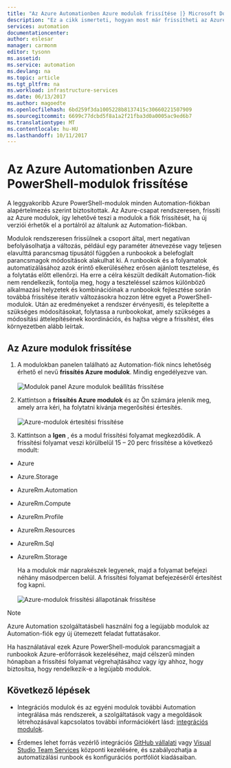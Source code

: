 ```yaml
---
title: "Az Azure Automationben Azure modulok frissítése |} Microsoft Docs"
description: "Ez a cikk ismerteti, hogyan most már frissítheti az Azure Automationben alapértelmezés szerint biztosított közös Azure PowerShell-modulok."
services: automation
documentationcenter: 
author: eslesar
manager: carmonm
editor: tysonn
ms.assetid: 
ms.service: automation
ms.devlang: na
ms.topic: article
ms.tgt_pltfrm: na
ms.workload: infrastructure-services
ms.date: 06/13/2017
ms.author: magoedte
ms.openlocfilehash: 6bd259f3da1005228b8137415c30660221507909
ms.sourcegitcommit: 6699c77dcbd5f8a1a2f21fba3d0a0005ac9ed6b7
ms.translationtype: MT
ms.contentlocale: hu-HU
ms.lasthandoff: 10/11/2017
---
```

# <a name="how-to-update-azure-powershell-modules-in-azure-automation"></a>Az Azure Automationben Azure PowerShell-modulok frissítése

A leggyakoribb Azure PowerShell-modulok minden Automation-fiókban alapértelmezés szerint biztosítottak.  Az Azure-csapat rendszeresen, frissíti az Azure modulok, így lehetővé teszi a modulok a fiók frissítését, ha új verziói érhetők el a portálról az általunk az Automation-fiókban.  

Modulok rendszeresen frissülnek a csoport által, mert negatívan befolyásolhatja a változás, például egy paraméter átnevezése vagy teljesen elavulttá parancsmag típusától függően a runbookok a belefoglalt parancsmagok módosítások alakulhat ki. A runbookok és a folyamatok automatizálásához azok érintő elkerüléséhez erősen ajánlott tesztelése, és a folytatás előtt ellenőrzi.  Ha erre a célra készült dedikált Automation-fiók nem rendelkezik, fontolja meg, hogy a teszteléssel számos különböző alkalmazási helyzetek és kombinációinak a runbookok fejlesztése során továbbá frissítése iteratív változásokra hozzon létre egyet a PowerShell-modulok.  Után az eredményeket a rendszer érvényesíti, és telepítette a szükséges módosításokat, folytassa a runbookokat, amely szükséges a módosítási áttelepítésének koordinációs, és hajtsa végre a frissítést, éles környezetben alább leírtak.     

## <a name="updating-azure-modules"></a>Az Azure modulok frissítése

1. A modulokban panelen található az Automation-fiók nincs lehetőség érhető el nevű **frissítés Azure modulok**.  Mindig engedélyezve van.<br><br> ![Modulok panel Azure modulok beállítás frissítése](media/automation-update-azure-modules/automation-update-azure-modules-option.png)

2. Kattintson a **frissítés Azure modulok** és az Ön számára jelenik meg, amely arra kéri, ha folytatni kívánja megerősítési értesítés.<br><br> ![Azure-modulok értesítési frissítése](media/automation-update-azure-modules/automation-update-azure-modules-popup.png)

3. Kattintson a **Igen** , és a modul frissítési folyamat megkezdődik.  A frissítési folyamat veszi körülbelül 15 – 20 perc frissítése a következő modult:

  * Azure
  * Azure.Storage
  * AzureRm.Automation
  * AzureRm.Compute
  * AzureRm.Profile
  * AzureRm.Resources
  * AzureRm.Sql
  * AzureRm.Storage

    Ha a modulok már naprakészek legyenek, majd a folyamat befejezi néhány másodpercen belül.  A frissítési folyamat befejezéséről értesítést fog kapni.<br><br> ![Azure-modulok frissítési állapotának frissítése](media/automation-update-azure-modules/automation-update-azure-modules-updatestatus.png)

> [!NOTE]
> Azure Automation szolgáltatásbeli használni fog a legújabb modulok az Automation-fiók egy új ütemezett feladat futtatásakor.    

Ha használatával ezek Azure PowerShell-modulok parancsmagjait a runbookok Azure-erőforrások kezeléséhez, majd célszerű minden hónapban a frissítési folyamat végrehajtásához vagy így ahhoz, hogy biztosítsa, hogy rendelkezik-e a legújabb modulok.

## <a name="next-steps"></a>Következő lépések

* Integrációs modulok és az egyéni modulok további Automation integrálása más rendszerek, a szolgáltatások vagy a megoldások létrehozásával kapcsolatos további információkért lásd: [integrációs modulok](automation-integration-modules.md).

* Érdemes lehet forrás vezérlő integrációs [GitHub vállalati](automation-scenario-source-control-integration-with-github-ent.md) vagy [Visual Studio Team Services](automation-scenario-source-control-integration-with-vsts.md) központi kezelésére, és szabályozhatja a automatizálási runbook és konfigurációs portfóliót kiadásaiban.  
